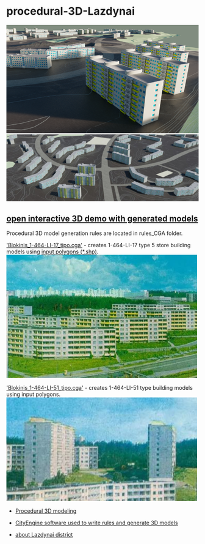 # procedural-3D-Lazdynai

<img src="/images/Preview_3D_1.png" width="600"/>
<img src="/images/Preview.JPG" width="800"/>
<h2><a href="https://skfb.ly/6v7oA" target="_blank">open interactive 3D demo with generated models</a></h2>

Procedural 3D model generation rules are located in rules_CGA folder. 

<a href="https://github.com/VePink/procedural-3D-Lazdynai/blob/main/rules_CGA/Blokinis_1-464-LI-17_tipo.cga" target="_blank">'Blokinis_1-464-LI-17_tipo.cga'</a> - creates 1-464-LI-17 type 5 store building models using <a href="https://github.com/VePink/procedural-3D-Lazdynai/tree/main/polygons_SHP" target="_blank">input polygons (*.shp)</a>.
<img src="/images/references/type_1-464-LI-17_photo.JPG" width="500"/>

<a href="https://github.com/VePink/procedural-3D-Lazdynai/blob/main/rules_CGA/Blokinis_1-464-LI-51_tipo.cga" target="_blank">'Blokinis_1-464-LI-51_tipo.cga'</a> - creates 1-464-LI-51 type building models using input polygons.
<img src="/images/references/type_1-464-LI-51_photo.JPG" width="500"/>


- <a href="https://en.wikipedia.org/wiki/Procedural_modeling" target="_blank">Procedural 3D modeling</a>

- <a href="https://www.esri.com/en-us/arcgis/products/arcgis-cityengine/overview" target="_blank">CityEngine software used to write rules and generate 3D models</a>

- <a href="https://bit.ly/3FTBnhC" target="_blank">about Lazdynai district</a>
